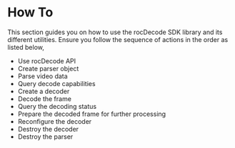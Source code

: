 


# How To

This section guides you on how to use the rocDecode SDK library and its different utilities. Ensure you follow the sequence of actions in the order as listed below,

* Use rocDecode API
* Create parser object 
* Parse video data 
* Query decode capabilities 
* Create a decoder 
* Decode the frame 
* Query the decoding status
* Prepare the decoded frame for further processing
* Reconfigure the decoder
* Destroy the decoder
* Destroy the parser 











